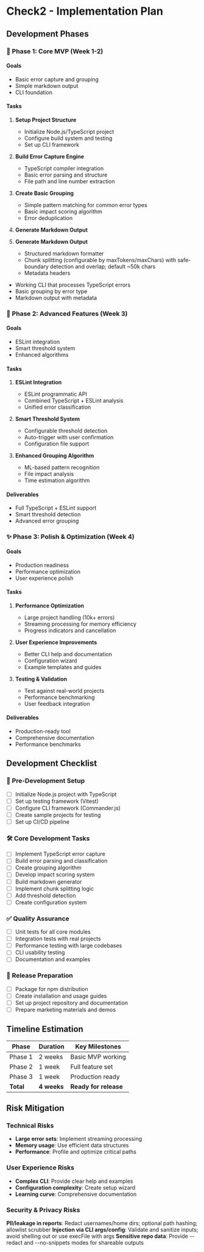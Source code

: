 # Check2 - Implementation Plan

## Development Phases

### 🚀 Phase 1: Core MVP (Week 1-2)

#### Goals
- Basic error capture and grouping
- Simple markdown output
- CLI foundation

#### Tasks
1. **Setup Project Structure**
   - Initialize Node.js/TypeScript project
   - Configure build system and testing
   - Set up CLI framework

2. **Build Error Capture Engine**
   - TypeScript compiler integration
   - Basic error parsing and structure
   - File path and line number extraction

3. **Create Basic Grouping**
   - Simple pattern matching for common error types
   - Basic impact scoring algorithm
   - Error deduplication

4. **Generate Markdown Output**
4. **Generate Markdown Output**
   - Structured markdown formatter
   - Chunk splitting (configurable by maxTokens/maxChars) with safe-boundary detection and overlap; default ~50k chars
   - Metadata headers
- Working CLI that processes TypeScript errors
- Basic grouping by error type
- Markdown output with metadata

### 🎯 Phase 2: Advanced Features (Week 3)

#### Goals
- ESLint integration
- Smart threshold system
- Enhanced algorithms

#### Tasks
1. **ESLint Integration**
   - ESLint programmatic API
   - Combined TypeScript + ESLint analysis
   - Unified error classification

2. **Smart Threshold System**
   - Configurable threshold detection
   - Auto-trigger with user confirmation
   - Configuration file support

3. **Enhanced Grouping Algorithm**
   - ML-based pattern recognition
   - File impact analysis
   - Time estimation algorithm

#### Deliverables
- Full TypeScript + ESLint support
- Smart threshold detection
- Advanced error grouping

### ✨ Phase 3: Polish & Optimization (Week 4)

#### Goals
- Production readiness
- Performance optimization
- User experience polish

#### Tasks
1. **Performance Optimization**
   - Large project handling (10k+ errors)
   - Streaming processing for memory efficiency
   - Progress indicators and cancellation

2. **User Experience Improvements**
   - Better CLI help and documentation
   - Configuration wizard
   - Example templates and guides

3. **Testing & Validation**
   - Test against real-world projects
   - Performance benchmarking
   - User feedback integration

#### Deliverables
- Production-ready tool
- Comprehensive documentation
- Performance benchmarks

## Development Checklist

### 🎯 Pre-Development Setup
- [ ] Initialize Node.js project with TypeScript
- [ ] Set up testing framework (Vitest)
- [ ] Configure CLI framework (Commander.js)
- [ ] Create sample projects for testing
- [ ] Set up CI/CD pipeline

### 🛠️ Core Development Tasks
- [ ] Implement TypeScript error capture
- [ ] Build error parsing and classification
- [ ] Create grouping algorithm
- [ ] Develop impact scoring system
- [ ] Build markdown generator
- [ ] Implement chunk splitting logic
- [ ] Add threshold detection
- [ ] Create configuration system

### ✅ Quality Assurance
- [ ] Unit tests for all core modules
- [ ] Integration tests with real projects
- [ ] Performance testing with large codebases
- [ ] CLI usability testing
- [ ] Documentation and examples

### 🚀 Release Preparation
- [ ] Package for npm distribution
- [ ] Create installation and usage guides
- [ ] Set up project repository and documentation
- [ ] Prepare marketing materials and demos

## Timeline Estimation

| Phase | Duration | Key Milestones |
|-------|----------|----------------|
| Phase 1 | 2 weeks | Basic MVP working |
| Phase 2 | 1 week | Full feature set |
| Phase 3 | 1 week | Production ready |
| **Total** | **4 weeks** | **Ready for release** |

## Risk Mitigation

### Technical Risks
- **Large error sets**: Implement streaming processing
- **Memory usage**: Use efficient data structures
- **Performance**: Profile and optimize critical paths

### User Experience Risks
- **Complex CLI**: Provide clear help and examples
- **Configuration complexity**: Create setup wizard
- **Learning curve**: Comprehensive documentation

### Security & Privacy Risks
 **PII/leakage in reports**: Redact usernames/home dirs; optional path hashing; allowlist scrubber
 **Injection via CLI args/config**: Validate and sanitize inputs; avoid shelling out or use execFile with args
 **Sensitive repo data**: Provide --redact and --no-snippets modes for shareable outputs